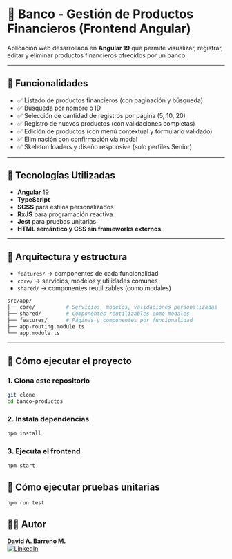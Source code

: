 # 💼 Banco - Gestión de Productos Financieros (Frontend Angular)

Aplicación web desarrollada en **Angular 19** que permite visualizar, registrar, editar y eliminar productos financieros ofrecidos por un banco.

---

## 📌 Funcionalidades

- ✅ Listado de productos financieros (con paginación y búsqueda)
- ✅ Búsqueda por nombre o ID
- ✅ Selección de cantidad de registros por página (5, 10, 20)
- ✅ Registro de nuevos productos (con validaciones completas)
- ✅ Edición de productos (con menú contextual y formulario validado)
- ✅ Eliminación con confirmación vía modal
- ✅ Skeleton loaders y diseño responsive (solo perfiles Senior)

---

## 📐 Tecnologías Utilizadas

- **Angular** 19
- **TypeScript**
- **SCSS** para estilos personalizados
- **RxJS** para programación reactiva
- **Jest** para pruebas unitarias
- **HTML semántico y CSS sin frameworks externos**

---

## 🧠 Arquitectura y estructura
- `features/` → componentes de cada funcionalidad
- `core/` → servicios, modelos y utilidades comunes
- `shared/` → componentes reutilizables (como modales)

```bash
src/app/
├── core/          # Servicios, modelos, validaciones personalizadas
├── shared/        # Componentes reutilizables como modales
├── features/      # Páginas y componentes por funcionalidad
├── app-routing.module.ts
└── app.module.ts
```
---

## 🚀 Cómo ejecutar el proyecto

### 1. Clona este repositorio

```bash
git clone 
cd banco-productos
``` 

### 2. Instala dependencias

```bash
npm install
``` 

### 3. Ejecuta el frontend

```bash
npm start
``` 

## 🧪 Cómo ejecutar pruebas unitarias

```bash
npm run test
``` 


## 👨‍💻 Autor

**David A. Barreno M.**  
[![LinkedIn](https://img.shields.io/badge/LinkedIn-blue?style=flat&logo=linkedin)](https://www.linkedin.com/in/david-barreno/)
